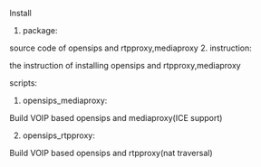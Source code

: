 Install

1. package:

source code of opensips and rtpproxy,mediaproxy
2. instruction:

the instruction of installing opensips and rtpproxy,mediaproxy

scripts:

1. opensips_mediaproxy:

Build VOIP based opensips and mediaproxy(ICE support)

2. opensips_rtpproxy:

Build VOIP based opensips and rtpproxy(nat traversal)
